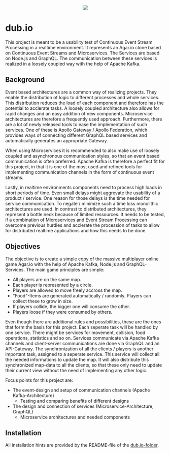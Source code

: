 <p align="center">
  <img src="https://github.com/ddubbert/dub.io/blob/master/images/enterGame.gif"/>
</p>

# dub.io
This project is meant to be a usability test of Continuous Event Stream Processing in a realtime environment. It represents an Agar.io clone based on Continuous Event Streams and Microservices. The Services are based on Node.js and GraphQL. The communication between these services is realized in a loosely coupled way with the help of Apache Kafka.

## Background
Event based architectures are a common way of realizing projects. They enable the distribution of logic to different processes and whole services. This distribution reduces the load of each component and therefore has the potential to acclerate tasks. A loosely coupled architecture also allows for rapid changes and an easy addition of new components. Microservice architectures are therefore a frequently used approach. Furthermore, there are a lot of newly released tools to ease the implementation of such services. One of these is Apollo Gateway / Apollo Federation, which provides ways of connecting different GraphQL based services and automatically generates an appropriate Gateway.

When using Microservices it is recommended to also make use of loosely coupled and asynchronous communication styles, so that an event based communication is often preferred. Apache Kafka is therefore a perfect fit for this project, in that it is one of the most used and refined tools for implementing communication channels in the form of continuous event streams.

Lastly, in realtime environments components need to process high loads in short periods of time. Even small delays might aggrevate the usability of a product / service. One reason for those delays is the time needed for service communication. To negate / minimize such a time loss monolithic architectures are used. In contrast to distributed architectures, they represent a bottle neck because of limited ressources. It needs to be tested, if a combination of Microservices and Event Stream Processing can overcome previous hurdles and acclerate the procession of tasks to allow for distributed realtime applications and how this needs to be done.

## Objectives
The objective is to create a simple copy of the massive multiplayer online game Agar.io with the help of Apache Kafka, Node.js and GraphQL-Services. The main game principles are simple:

* All players are on the same map.
* Each player is represented by a circle.
* Players are allowed to move freely accross the map.
* "Food"-Items are generated automatically / randomly. Players can collect these to grow in size.
* If players collide, the bigger one will consume the other.
* Players loose if they were consumed by others.

Even though there are additional rules and possibilities, these are the ones that form the basis for this project. Each seperate task will be handled by one service. There might be services for movement, collision, food operations, statistics and so on. Services communicate via Apache Kafka channels and client-server communications are done via GraphQL and an API-Gateway. The synchronization of all the clients / players is another important task, assigned to a seperate service. This service will collect all the needed informations to update the map. It will also distribute this synchronized map-data to all the clients, so that these only need to update their current view without the need of implementing any other logic.

Focus points for this project are:
* The event-design and setup of communication channels (Apache Kafka-Architecture)
  * Testing and comparing benefits of different designs
* The design and connection of services (Microservice-Architecture, GraphQL)
  * Microservice architectures and needed components

## Installation
All installation hints are provided by the README-file of the [dub.io-folder](https://github.com/ddubbert/dub.io/tree/master/dub.io).
